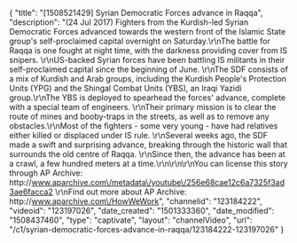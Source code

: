 {
    "title": "[1508521429] Syrian Democratic Forces advance in Raqqa",
    "description": "(24 Jul 2017) Fighters from the Kurdish-led Syrian Democratic Forces advanced towards the western front of the Islamic State group's self-proclaimed capital overnight on Saturday.\r\nThe battle for Raqqa is one fought at night time, with the darkness providing cover from IS snipers. \r\nUS-backed Syrian forces have been battling IS militants in their self-proclaimed capital since the beginning of June. \r\nThe SDF consists of a mix of Kurdish and Arab groups, including the Kurdish People's Protection Units (YPG) and the Shingal Combat Units (YBS), an Iraqi Yazidi group.\r\nThe YBS is deployed to spearhead the forces' advance, complete with a special team of engineers. \r\nTheir primary mission is to clear the route of mines and booby-traps in the streets, as well as to remove any obstacles.\r\nMost of the fighters - some very young - have had relatives either killed or displaced under IS rule. \r\nSeveral weeks ago, the SDF made a swift and surprising advance, breaking through the historic wall that surrounds the old centre of Raqqa. \r\nSince then, the advance has been at a crawl, a few hundred meters at a time.\r\n\r\n\r\nYou can license this story through AP Archive: http:\/\/www.aparchive.com\/metadata\/youtube\/256e68cae12c6a7325f3ad3ae6facca2 \r\nFind out more about AP Archive: http:\/\/www.aparchive.com\/HowWeWork",
    "channelid": "123184222",
    "videoid": "123197026",
    "date_created": "1501333360",
    "date_modified": "1508437460",
    "type": "captivate",
    "layout": "channelVideo",
    "url": "\/c1\/syrian-democratic-forces-advance-in-raqqa\/123184222-123197026"
}